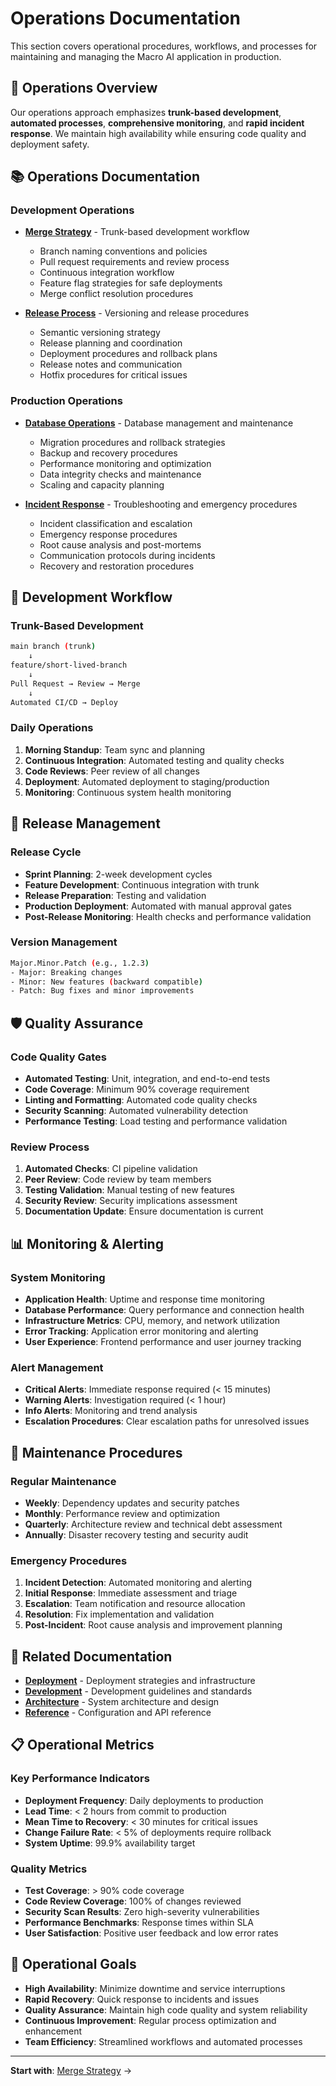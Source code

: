 # Operations Documentation

This section covers operational procedures, workflows, and processes for maintaining and managing the Macro AI application in production.

## 🔧 Operations Overview

Our operations approach emphasizes **trunk-based development**, **automated processes**, **comprehensive monitoring**, and **rapid incident response**. We maintain high availability while ensuring code quality and deployment safety.

## 📚 Operations Documentation

### Development Operations

- **[Merge Strategy](./merge-strategy.md)** - Trunk-based development workflow

  - Branch naming conventions and policies
  - Pull request requirements and review process
  - Continuous integration workflow
  - Feature flag strategies for safe deployments
  - Merge conflict resolution procedures

- **[Release Process](./release-process.md)** - Versioning and release procedures
  - Semantic versioning strategy
  - Release planning and coordination
  - Deployment procedures and rollback plans
  - Release notes and communication
  - Hotfix procedures for critical issues

### Production Operations

- **[Database Operations](./database-operations.md)** - Database management and maintenance

  - Migration procedures and rollback strategies
  - Backup and recovery procedures
  - Performance monitoring and optimization
  - Data integrity checks and maintenance
  - Scaling and capacity planning

- **[Incident Response](./incident-response.md)** - Troubleshooting and emergency procedures
  - Incident classification and escalation
  - Emergency response procedures
  - Root cause analysis and post-mortems
  - Communication protocols during incidents
  - Recovery and restoration procedures

## 🔄 Development Workflow

### Trunk-Based Development

```bash
main branch (trunk)
    ↓
feature/short-lived-branch
    ↓
Pull Request → Review → Merge
    ↓
Automated CI/CD → Deploy
```

### Daily Operations

1. **Morning Standup**: Team sync and planning
2. **Continuous Integration**: Automated testing and quality checks
3. **Code Reviews**: Peer review of all changes
4. **Deployment**: Automated deployment to staging/production
5. **Monitoring**: Continuous system health monitoring

## 🚀 Release Management

### Release Cycle

- **Sprint Planning**: 2-week development cycles
- **Feature Development**: Continuous integration with trunk
- **Release Preparation**: Testing and validation
- **Production Deployment**: Automated with manual approval gates
- **Post-Release Monitoring**: Health checks and performance validation

### Version Management

```bash
Major.Minor.Patch (e.g., 1.2.3)
- Major: Breaking changes
- Minor: New features (backward compatible)
- Patch: Bug fixes and minor improvements
```

## 🛡️ Quality Assurance

### Code Quality Gates

- **Automated Testing**: Unit, integration, and end-to-end tests
- **Code Coverage**: Minimum 90% coverage requirement
- **Linting and Formatting**: Automated code quality checks
- **Security Scanning**: Automated vulnerability detection
- **Performance Testing**: Load testing and performance validation

### Review Process

1. **Automated Checks**: CI pipeline validation
2. **Peer Review**: Code review by team members
3. **Testing Validation**: Manual testing of new features
4. **Security Review**: Security implications assessment
5. **Documentation Update**: Ensure documentation is current

## 📊 Monitoring & Alerting

### System Monitoring

- **Application Health**: Uptime and response time monitoring
- **Database Performance**: Query performance and connection health
- **Infrastructure Metrics**: CPU, memory, and network utilization
- **Error Tracking**: Application error monitoring and alerting
- **User Experience**: Frontend performance and user journey tracking

### Alert Management

- **Critical Alerts**: Immediate response required (< 15 minutes)
- **Warning Alerts**: Investigation required (< 1 hour)
- **Info Alerts**: Monitoring and trend analysis
- **Escalation Procedures**: Clear escalation paths for unresolved issues

## 🔧 Maintenance Procedures

### Regular Maintenance

- **Weekly**: Dependency updates and security patches
- **Monthly**: Performance review and optimization
- **Quarterly**: Architecture review and technical debt assessment
- **Annually**: Disaster recovery testing and security audit

### Emergency Procedures

1. **Incident Detection**: Automated monitoring and alerting
2. **Initial Response**: Immediate assessment and triage
3. **Escalation**: Team notification and resource allocation
4. **Resolution**: Fix implementation and validation
5. **Post-Incident**: Root cause analysis and improvement planning

## 🔗 Related Documentation

- **[Deployment](../deployment/README.md)** - Deployment strategies and infrastructure
- **[Development](../development/README.md)** - Development guidelines and standards
- **[Architecture](../architecture/README.md)** - System architecture and design
- **[Reference](../reference/README.md)** - Configuration and API reference

## 📋 Operational Metrics

### Key Performance Indicators

- **Deployment Frequency**: Daily deployments to production
- **Lead Time**: < 2 hours from commit to production
- **Mean Time to Recovery**: < 30 minutes for critical issues
- **Change Failure Rate**: < 5% of deployments require rollback
- **System Uptime**: 99.9% availability target

### Quality Metrics

- **Test Coverage**: > 90% code coverage
- **Code Review Coverage**: 100% of changes reviewed
- **Security Scan Results**: Zero high-severity vulnerabilities
- **Performance Benchmarks**: Response times within SLA
- **User Satisfaction**: Positive user feedback and low error rates

## 🎯 Operational Goals

- **High Availability**: Minimize downtime and service interruptions
- **Rapid Recovery**: Quick response to incidents and issues
- **Quality Assurance**: Maintain high code quality and system reliability
- **Continuous Improvement**: Regular process optimization and enhancement
- **Team Efficiency**: Streamlined workflows and automated processes

---

**Start with**: [Merge Strategy](./merge-strategy.md) →
